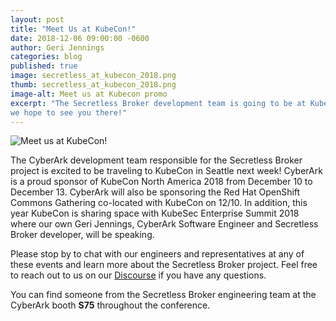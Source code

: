 ```yaml
---
layout: post
title: "Meet Us at KubeCon!"
date: 2018-12-06 09:00:00 -0600
author: Geri Jennings
categories: blog
published: true
image: secretless_at_kubecon_2018.png
thumb: secretless_at_kubecon_2018.png
image-alt: Meet us at Kubecon promo
excerpt: "The Secretless Broker development team is going to be at KubeCon -
we hope to see you there!"
---
```


<div class="blog-img">
  <img src="/img/secretless_at_kubecon_2018.png" alt="Meet us at KubeCon!">
</div>

The CyberArk development team responsible for the Secretless Broker project is excited
to be traveling to KubeCon in Seattle next week! CyberArk is a proud sponsor of KubeCon
North America 2018 from December 10 to December 13. CyberArk will also be
sponsoring the Red Hat OpenShift Commons Gathering co-located with KubeCon on 12/10. 
In addition, this year KubeCon is sharing space with KubeSec Enterprise Summit 2018 where
our own Geri Jennings, CyberArk Software Engineer and Secretless Broker developer,
will be speaking.

Please stop by to chat with our engineers and representatives
at any of these events and learn more about the Secretless Broker project. Feel free to reach
out to us on our [Discourse](https://discuss.cyberarkcommons.org/c/secretless-broker)
if you have any questions.

You can find someone from the Secretless Broker engineering team at the CyberArk
booth <strong>S75</strong> throughout the conference.
